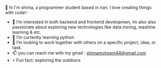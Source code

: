 👋 hi I'm shima, a programmer student based in iran. I love creating things with code!- 
- 👀 I’m interested in both backend and frontend developmen, im also also passionate about exploring new technologies like data mining, mashine learning & etc.
- 🌱 I’m currently learning python
- 💞️ I’m looking to work together with others on a specific project, idea, or task.
- 📫 you can reach me with my gmail : shimamohseni44@gmail.com
- ⚡ Fun fact: exploring the outdoors

<!---
shimamohseni97/shimamohseni97 is a ✨ special ✨ repository because its `README.md` (this file) appears on your GitHub profile.
You can click the Preview link to take a look at your changes.
--->
